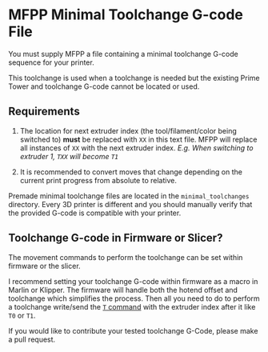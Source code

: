 # MFPP Minimal Toolchange G-code File

You must supply MFPP a file containing a minimal toolchange G-code sequence for your printer.

This toolchange is used when a toolchange is needed but the existing Prime Tower and toolchange G-code cannot be located or used.

## Requirements

1. The location for next extruder index (the tool/filament/color being switched to) **must** be replaced with `XX` in this text file. MFPP will replace all instances of `XX` with the next extruder index. *E.g. When switching to extruder 1, `TXX` will become `T1`*

2. It is recommended to convert moves that change depending on the current print progress from absolute to relative.

Premade minimal toolchange files are located in the `minimal_toolchanges` directory. Every 3D printer is different and you should manually verify that the provided G-code is compatible with your printer.

## Toolchange G-code in Firmware or Slicer?

The movement commands to perform the toolchange can be set within firmware or the slicer.

I recommend setting your toolchange G-code within firmware as a macro in Marlin or Klipper. The firmware will handle both the hotend offset and toolchange which simplifies the process. Then all you need to do to perform a toolchange write/send the [`T` command](https://marlinfw.org/docs/gcode/T.html) with the extruder index after it like `T0` or `T1`.

If you would like to contribute your tested toolchange G-Code, please make a pull request.
